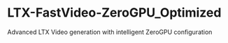 # LTX-FastVideo-ZeroGPU_Optimized
Advanced LTX Video generation with intelligent ZeroGPU configuration
